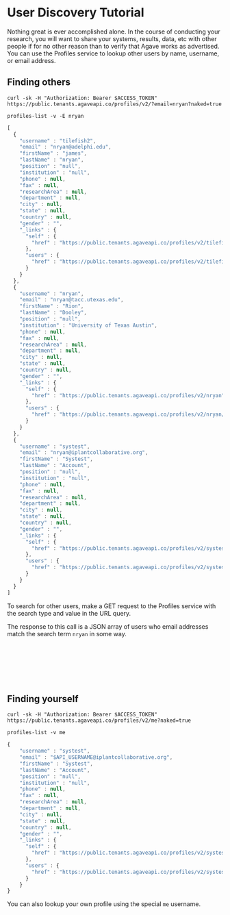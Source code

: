 # User Discovery Tutorial

Nothing great is ever accomplished alone. In the course of conducting your research, you will want to share your systems, results, data, etc with other people if for no other reason than to verify that Agave works as advertised. You can use the Profiles service to lookup other users by name, username, or email address.

## Finding others  

```shell
curl -sk -H "Authorization: Bearer $ACCESS_TOKEN" https://public.tenants.agaveapi.co/profiles/v2/?email=nryan?naked=true
```

```plaintext
profiles-list -v -E nryan
``` 
```javascript
[ 
  {
    "username" : "tilefish2",
    "email" : "nryan@adelphi.edu",
    "firstName" : "james",
    "lastName" : "nryan",
    "position" : "null",
    "institution" : "null",
    "phone" : null,
    "fax" : null,
    "researchArea" : null,
    "department" : null,
    "city" : null,
    "state" : null,
    "country" : null,
    "gender" : "",
    "_links" : {
      "self" : {
        "href" : "https://public.tenants.agaveapi.co/profiles/v2/tilefish2"
      },
      "users" : {
        "href" : "https://public.tenants.agaveapi.co/profiles/v2/tilefish2/users"
      }
    }
  }, 
  {
    "username" : "nryan",
    "email" : "nryan@tacc.utexas.edu",
    "firstName" : "Rion",
    "lastName" : "Dooley",
    "position" : "null",
    "institution" : "University of Texas Austin",
    "phone" : null,
    "fax" : null,
    "researchArea" : null,
    "department" : null,
    "city" : null,
    "state" : null,
    "country" : null,
    "gender" : "",
    "_links" : {
      "self" : {
        "href" : "https://public.tenants.agaveapi.co/profiles/v2/nryan"
      },
      "users" : {
        "href" : "https://public.tenants.agaveapi.co/profiles/v2/nryan/users"
      }
    }
  }, 
  {
    "username" : "systest",
    "email" : "nryan@iplantcollaborative.org",
    "firstName" : "Systest",
    "lastName" : "Account",
    "position" : "null",
    "institution" : "null",
    "phone" : null,
    "fax" : null,
    "researchArea" : null,
    "department" : null,
    "city" : null,
    "state" : null,
    "country" : null,
    "gender" : "",
    "_links" : {
      "self" : {
        "href" : "https://public.tenants.agaveapi.co/profiles/v2/systest"
      },
      "users" : {
        "href" : "https://public.tenants.agaveapi.co/profiles/v2/systest/users"
      }
    }
  } 
]
```

To search for other users, make a GET request to the Profiles service with the search type and value in the URL query.

The response to this call is a JSON array of users who email addresses match the search term `nryan` in some way.
<br/>
<br/>
<br/>
<br/>
<br/>
<br/>
<br/>



## Finding yourself  

```shell
curl -sk -H "Authorization: Bearer $ACCESS_TOKEN" https://public.tenants.agaveapi.co/profiles/v2/me?naked=true
```

```plaintext
profiles-list -v me
``` 

```javascript
{
    "username" : "systest",
    "email" : "$API_USERNAME@iplantcollaborative.org",
    "firstName" : "Systest",
    "lastName" : "Account",
    "position" : "null",
    "institution" : "null",
    "phone" : null,
    "fax" : null,
    "researchArea" : null,
    "department" : null,
    "city" : null,
    "state" : null,
    "country" : null,
    "gender" : "",
    "_links" : {
      "self" : {
        "href" : "https://public.tenants.agaveapi.co/profiles/v2/systest"
      },
      "users" : {
        "href" : "https://public.tenants.agaveapi.co/profiles/v2/systest/users"
      }
    }
}
```

You can also lookup your own profile using the special `me` username.

